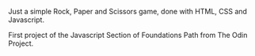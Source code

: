 Just a simple Rock, Paper and Scissors game, done with HTML, CSS and Javascript.

First project of the Javascript Section of Foundations Path from The Odin Project.